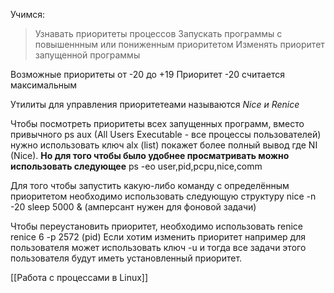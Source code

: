 Учимся:
> Узнавать приоритеты процессов
> Запускать программы с повышеннным или пониженным приоритетом
> Изменять приоритет запущенной программы 

Возможные приоритеты от -20 до +19 
Приоритет -20 считается максимальным 

Утилиты для управления приоритетеами называются *Nice и Renice*

Чтобы посмотреть приоритеты всех запущенных программ, вместо привычного ps aux (All Users Executable - все процессы пользователей) нужно использовать ключ alx (list) покажет более полный вывод где NI (Nice). 
**Но для того чтобы было удобнее просматривать можно использовать следующее**
ps -eo user,pid,pcpu,nice,comm

Для того чтобы запустить какую-либо команду с определённым приоритетом необходимо использовать следующую структуру
nice -n -20 sleep 5000 & (амперсант нужен для фоновой задачи)

Чтобы переустановить приоритет, необходимо использовать renice
renice 6 -p 2572 (pid) 
Если хотим изменить приоритет например для пользователя может использовать ключ -u и тогда все задачи этого пользователя будут иметь установленный приоритет. 

[[Работа с процессами в Linux]] 
